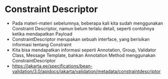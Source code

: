 # Constraint Descriptor
* Pada materi-materi sebelumnya, beberapa kali kita sudah menggunakan Constraint Descriptor, namun belum terlalu detail, seperti contohnya ketika mendapatkan Payload
* ConstraintDescriptor merupakan sebuah interface, yang berisikan informasi tentang Constraint
* Kita bisa mendapatkan informasi seperti Annotation, Group, Validator Class, Message Template, bahkan Annotation Method menggunakan ConstraintDescriptor
* https://jakarta.ee/specifications/bean-validation/3.0/apidocs/jakarta/validation/metadata/constraintdescriptor 
